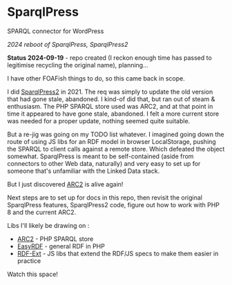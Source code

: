 # SparqlPress

SPARQL connector for WordPress

_2024 reboot of SparqlPress, SparqlPress2_

**Status 2024-09-19** - repo created (I reckon enough time has passed to legitimise recycling the original name), planning...

I have other FOAFish things to do, so this came back in scope.

I did [SparqlPress2](https://github.com/danja/sparqlpress2) in 2021. The req was simply to update the old version that had gone stale, abandoned. I kind-of did that, but ran out of steam & enthusiasm. The PHP SPARQL store used was ARC2, and at that point in time it appeared to have gone stale, abandoned. I felt a more current store was needed for a proper update, nothing seemed quite suitable.

But a re-jig was going on my TODO list whatever. I imagined going down the route of using JS libs for an RDF model in browser LocalStorage, pushing the SPARQL to client calls against a remote store. Which defeated the object somewhat. SparqlPress is meant to be self-contained (aside from connectors to other Web data, naturally) and very easy to set up for someone that's unfamiliar with the Linked Data stack.

But I just discovered [ARC2](https://github.com/semsol/arc2) is alive again!

Next steps are to set up for docs in this repo, then revisit the original SparqlPress features, SparqlPress2 code, figure out how to work with PHP 8 and the current ARC2.

Libs I'll likely be drawing on :

- [ARC2](https://github.com/semsol/arc2) - PHP SPARQL store
- [EasyRDF](https://www.easyrdf.org/) - general RDF in PHP
- [RDF-Ext](https://rdf-ext.org/) - JS libs that extend the RDF/JS specs to make them easier in practice

Watch this space!

